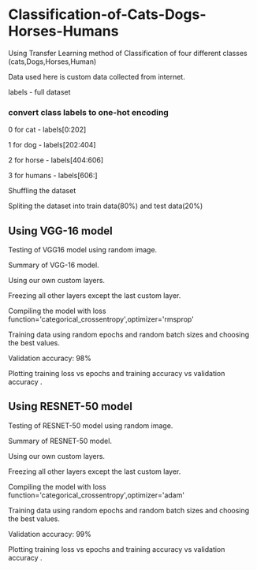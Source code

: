 # Classification-of-Cats-Dogs-Horses-Humans

Using Transfer Learning method of Classification of four different classes (cats,Dogs,Horses,Human)



Data used here is custom data collected from internet.
  
  labels - full dataset
  
  ### convert class labels to one-hot encoding
  
  0 for cat - labels[0:202]
  
  1 for dog - labels[202:404]
  
  2 for horse - labels[404:606]
  
  3 for humans - labels[606:]
  
  Shuffling the dataset
   
  Spliting the dataset into train data(80%) and test data(20%) 
  
  

## Using VGG-16 model
  
  Testing of VGG16 model using random image.
  
  Summary of VGG-16 model.
  
  Using our own custom layers.
  
  Freezing all other layers except the last custom layer.
  
  Compiling the model with loss function='categorical_crossentropy',optimizer='rmsprop'
  
  Training data using random epochs and random batch sizes and choosing the best values.
  
  Validation accuracy: 98%
  
  Plotting training  loss vs epochs and training accuracy vs validation accuracy .
  
  
## Using RESNET-50 model
  
  Testing of RESNET-50 model using random image.
  
  Summary of RESNET-50 model.
  
  Using our own custom layers.
  
  Freezing all other layers except the last custom layer.
  
  Compiling the model with loss function='categorical_crossentropy',optimizer='adam'
  
  Training data using random epochs and random batch sizes and choosing the best values.
  
  Validation accuracy: 99%
  
  Plotting training  loss vs epochs and training accuracy vs validation accuracy .
  


